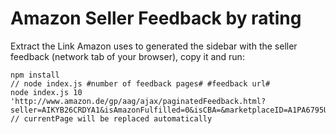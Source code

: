 # Amazon Seller Feedback by rating

Extract the Link Amazon uses to generated the sidebar with the seller feedback (network tab of your browser), copy it and run:

```
npm install
// node index.js #number of feedback pages# #feedback url#
node index.js 10 'http://www.amazon.de/gp/aag/ajax/paginatedFeedback.html?seller=AIKYB26CRDYA1&isAmazonFulfilled=0&isCBA=&marketplaceID=A1PA6795UKMFR9&asin=&ref_=aag_m_fb&&currentPage=12' // currentPage will be replaced automatically
```
